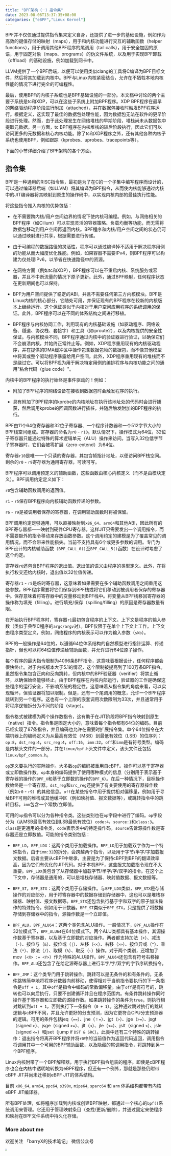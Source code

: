 ```yaml
---
title: "BPF架构（一）指令集"
date: 2023-08-06T13:37:35+08:00
categories: ["eBPF","Linux Kernel"]
---
```


BPF并不仅仅通过提供指令集来定义自身，还提供了进一步的基础设施，例如作为高效的键值存储的映射（maps），用于和内核功能进行交互的辅助函数（helper functions），用于调用其他BPF程序的尾调用（tail calls），用于安全加固的原语，用于固定对象（maps、programs）的伪文件系统，以及用于实现BPF卸载（offload）的基础设施，例如加载到网卡中。

LLVM提供了一个BPF后端，以便可以使用类似clang的工具将C编译为BPF目标文件，然后将其加载到内核中。BPF与Linux内核紧密结合，允许在不牺牲本地内核性能的情况下进行完全的可编程性。

最后，使用BPF的内核子系统也是BPF基础设施的一部分。本文档中讨论的两个主要子系统是tc和XDP，可以在这些子系统上附加BPF程序。XDP BPF程序在最早的网络驱动程序阶段进行附加（attached），并在数据包接收时触发BPF程序运行。根据定义，这实现了最佳的数据包处理性能，因为数据包无法在软件的更早阶段进行处理。然而，由于此处理发生在网络堆栈的早期阶段，堆栈尚未从数据包中提取元数据。另一方面，tc BPF程序在内核堆栈的较后阶段执行，因此它们可以访问更多的元数据和核心内核功能。除了tc和XDP程序之外，还有其他各种内核子系统也使用BPF，例如跟踪（kprobes、uprobes、tracepoints等）。

下面的小节详细介绍了BPF架构的各个方面。

## 指令集

BPF是一种通用的RISC指令集，最初是为了在C的一个子集中编写程序而设计的，可以通过编译器后端（如LLVM）将其编译为BPF指令，从而使内核能够通过内核中的JIT编译器将其映射到原生的操作码中，以实现内核内部的最佳执行性能。

将这些指令推入内核的优势包括：

- 在不需要跨内核/用户空间边界的情况下使内核可编程。例如，与网络相关的BPF程序（如Cilium）可以实现灵活的容器策略、负载均衡等功能，而无需将数据包移动到用户空间再返回内核。BPF程序和内核/用户空间之间的状态仍可以通过映射进行共享，根据需要进行传递。

- 由于可编程的数据路径的灵活性，程序可以通过编译掉不适用于解决程序用例的功能从而大幅度优化性能。例如，如果容器不需要IPv4，则BPF程序可以构建为仅处理IPv6，以节省在快速路径中的资源。

- 在网络方面（例如tc和XDP），BPF程序可以在不重启内核、系统服务或容器，并且不中断流量的情况下原子更新。此外，通过BPF映射，任何程序状态在更新期间也可以保持。

- BPF为用户空间提供了稳定的ABI，并且不需要任何第三方内核模块。BPF是Linux内核的核心部分，它随处可用，并保证现有的BPF程序在较新的内核版本上继续运行。这个保证类似于内核对于用户空间应用程序的系统调用的保证。此外，BPF程序可以在不同的体系结构之间进行移植。

- BPF程序与内核协同工作，利用现有的内核基础设施（如驱动程序、网络设备、隧道、协议栈、套接字）和工具（如iproute2），以及内核提供的安全性保证。与内核模块不同，BPF程序通过内核中的验证器进行验证，以确保它们不会崩溃内核，并始终正常终止等。例如，XDP程序重用现有的内核驱动程序，并在提供的DMA缓冲区中操作包含数据包帧的数据包，而不像其他模型中将其或整个驱动程序暴露给用户空间。此外，XDP程序重用现有的堆栈而不是绕过它。可以将BPF视为用于解决特定用例的编排程序与内核功能之间的通用"粘合代码（glue code）"。

内核中的BPF程序的执行始终是事件驱动的！例如：

- 附加了BPF程序的网络设备在接收到数据包时会触发程序的执行。

- 具有附加了BPF程序的kprobe的内核地址在执行该地址处的代码时会进行捕获，然后调用kprobe的回调函数进行插桩，并随后触发附加的BPF程序的执行。

BPF由11个64位寄存器和32位子寄存器、一个程序计数器和一个512字节大小的BPF栈空间组成。寄存器的命名为`r0` - `r10`。默认情况下，操作模式为64位，32位子寄存器只能通过特殊的算术逻辑单元（ALU）操作来访问。当写入32位低字节子寄存器时，它们会被零扩展（zero-extend）为64位。

寄存器`r10`是唯一一个只读的寄存器，其包含帧指针地址，以便访问BPF栈空间。剩余的`r0` - `r9`寄存器为通用寄存器，可读可写。

BPF程序可以调用预定义的辅助函数，这些函数由核心内核定义（而不是由模块定义）。BPF调用约定定义如下：

`r0`包含辅助函数调用的返回值。

`r1` - `r5`保存BPF程序向内核辅助函数传递的参数。

`r6` - `r9`是被调用者保存的寄存器，在调用辅助函数时将被保留。

BPF调用约定足够通用，可以直接映射到`x86_64`、`arm64`和其他ABI，因此所有的BPF寄存器都一一映射到硬件CPU寄存器，这样JIT只需要发出一个调用指令，而不需要额外的指令移动来存放函数参数。这个调用约定的建模是为了覆盖常见的调用情况，而不会带来性能损失。当前不支持具有6个或更多参数的调用。专门为BPF设计的内核辅助函数（`BPF_CALL_0()`至`BPF_CALL_5()`函数）在设计时考虑了这个约定。

寄存器`r0`还包含BPF程序的退出值。退出值的语义由程序的类型定义。此外，在将执行权交还给内核时，退出值以32位值传递。

寄存器`r1` - `r5`是临时寄存器，这意味着如果需要在多个辅助函数调用之间重用这些参数，BPF程序需要将它们保存到BPF栈或将它们移动到被调用者保存的寄存器中。保存意味着将寄存器中的变量移动到BPF栈中。将变量从BPF栈移回寄存器的操作称为填充（filling）。进行填充/保存（spilling/filling）的原因是寄存器数量有限。

在开始执行BPF程序时，寄存器`r1`最初包含程序的上下文。上下文是程序的输入参数（类似于典型C程序的`argc/argv`对）。BPF仅限于在单个上下文上工作。上下文由程序类型定义，例如，网络程序的内核表示可以作为输入参数（`skb`）。

BPF的一般操作是64位的，以遵循64位体系结构的自然模型进行指针运算、传递指针，但也可以将64位值传递给辅助函数，并允许进行64位原子操作。

每个程序的最大指令限制为4096条BPF指令，这意味着根据设计，任何程序都会很快终止。对于内核版本大于5.1的情况，这个限制被提高到了100万条BPF指令。虽然指令集包含正向和反向跳转，但内核中的BPF验证器（verifier）将禁止循环，以确保始终能够终止。由于BPF程序在内核内部运行，验证器的工作是确保这些程序的运行安全，不影响系统的稳定性。这意味着从指令集的角度来看，可以实现循环，但验证器将加以限制。但是，还有一个尾调用的概念，允许一个BPF程序跳转到另一个程序。这也有一个上限的嵌套调用次数限制为33次，并且通常用于将程序逻辑拆分为不同的阶段（stage）。

指令格式被建模为两个操作数指令，这有助于在JIT阶段将BPF指令映射到原生（native）指令。指令集是固定大小的，意味着每个指令都有64位的编码。目前已经实现了87条指令，并且编码也允许在需要时扩展指令集。单个64位指令在大端机器上的编码定义为从最高有效位（MSB）到最低有效位（LSB）的位序列：`op:8`，`dst_reg:4`，`src_reg:4`，`off:16`，`imm:32`。`off`和`imm`是有符号类型。编码是内核头文件的一部分，并在`linux/bpf.h`头文件中定义，该头文件还包括`linux/bpf_common.h`。

`op`定义要执行的实际操作。大多数`op`的编码被重用自cBPF。操作可以基于寄存器或立即数操作数。`op`本身的编码提供了使用哪种模式的信息（分别用于表示基于寄存器的操作的`BPF_X`和基于立即数的操作的`BPF_K`）。在后一种情况下，目标操作数始终是一个寄存器。`dst_reg`和`src_reg`还提供了有关要使用的寄存器操作数（例如`r0` - `r9`）的其他信息。`off`在某些指令中用于提供相对偏移量，例如用于寻址BPF可用的堆栈或其他缓冲区（例如映射值、报文数据等），或跳转指令中的跳转目标。`imm`包含一个常数/立即值。

可用的`op`指令可以分为各种指令类。这些类别也在`op`字段中进行了编码。`op`字段分为（从MSB最高有效位到LSB最低有效位）`code:4`，`source:1`和`class:3`。`class`是更通用的指令类，`code`表示类中的特定操作码，`source`告诉源操作数是寄存器还是立即数值。可能的指令类别包括：

- `BPF_LD`，`BPF_LDX`：这两个类用于加载操作。`BPF_LD`用于加载双字作为一个特殊指令，由于`imm:32`的拆分，会跨越两个指令，以及用于字节/半字/字加载报文数据。后者主要从cBPF中继承，主要是为了保持cBPF到BPF的翻译效率高，因为它们有优化的JIT代码。对于本机BPF，这些报文加载指令现在不太重要。`BPF_LDX`类包含了从存储器中加载字节/半字/字/双字的指令。在这个上下文中，存储器是通用的，可以是堆栈存储器、映射值数据、报文数据等。

- `BPF_ST`，`BPF_STX`：这两个类用于存储操作。与`BPF_LDX`类似，`BPF_STX`是存储操作的对应部分，用于将寄存器中的数据存储到存储器中，这也可以是堆栈存储器、映射值、报文数据等。`BPF_STX`还包含执行基于字和双字的原子加法操作的特殊指令，例如用于计数器。`BPF_ST`类似于`BPF_STX`，只是提供了将数据存储到存储器中的指令，源操作数是一个立即值。

- `BPF_ALU`，`BPF_ALU64`：这两个类包含ALU操作。一般情况下，`BPF_ALU`操作在32位模式下，`BPF_ALU64`在64位模式下。两个ALU类都具有基本操作，其源操作数基于寄存器，以及基于立即数的对应操作。两者都支持加法（`+`）、减法（`-`）、按位与（`&`）、按位或（`|`）、左移（`<<`）、右移（`>>`）、按位异或（`^`）、乘法（`*`）、除法（`/`）、取模（`%`）、取反（`~`）操作。对于两个类别，还增加了mov（`<X> := <Y>`）作为特殊的ALU操作。`BPF_ALU64`还包含有符号右移操作。`BPF_ALU`还包含了在给定源寄存器上进行半字/字/双字的字节序转换指令。

- `BPF_JMP`：这个类专门用于跳转操作。跳转可以是无条件的和有条件的。无条件跳转简单地将程序计数器向前移动，使得相对于当前指令要执行的下一条指令是`off + 1`，其中`off`是指令中编码的常数偏移量。由于`off`是有符号的，跳转也可以向后执行，只要不创建循环并且在程序范围内。有条件跳转操作同时操作基于寄存器和立即数的源操作数。如果跳转操作的条件为`true`，则执行相对跳转到`off + 1`，否则执行下一条指令（`0 + 1`）。这种通过跳过执行的跳转逻辑与cBPF不同，并且允许更好的分支预测，因为它更符合CPU分支预测器的逻辑。可用的条件包括jeq（`==`）、jne（`！=`）、jgt（`>`）、jge（`>=`）、jsgt（signed `>`）、jsge（signed `>=`）、jlt（`<`）、jle（`<=`）、jslt（signed `<`）、jsle（signed `<=`）和jset（jump if `DST & SRC`）。此类中还有三个特殊的跳转操作：退出指令将离开BPF程序并将`r0`中的当前值作为返回代码返回，调用指令将调用其中一个可用的BPF辅助函数，以及隐藏的尾调用指令，将跳转到另一个BPF程序。

Linux内核附带了一个BPF解释器，用于执行BPF指令组装的程序。即使是cBPF程序也会在内核中透明地转换为eBPF程序，但还有一个例外，那就是那些仍附带cBPF JIT并尚未迁移到eBPF JIT的体系结构。

目前 `x86_64`, `arm64`, `ppc64`, `s390x`, `mips64`, `sparc64` 和 `arm` 体系结构都带有内核eBPF JIT编译器。

所有BPF处理，如将程序加载到内核或创建BPF映射，都通过一个核心的`bpf()`系统调用来管理。它还用于管理映射条目（查找/更新/删除），并通过固定来使程序和映射在BPF文件系统中持久化存储。

### More about me

欢迎关注 「barryX的技术笔记」 微信公众号

<img src="/images/wx.png" style="zoom:33%;" />
